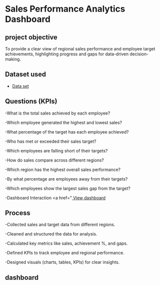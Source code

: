 # Sales Performance Analytics Dashboard
## project objective
To provide a clear view of regional sales performance and employee target achievements, highlighting progress and gaps for data-driven decision-making.

## Dataset used
- <a href="https://github.com/Tabish-Asad/Excel-dashboard/blob/main/Excel%20Dashboard.xlsm"> Data set </a>

## Questions (KPIs)
-What is the total sales achieved by each employee?

-Which employee generated the highest and lowest sales?

-What percentage of the target has each employee achieved? 

-Who has met or exceeded their sales target? 

-Which employees are falling short of their targets? 

-How do sales compare across different regions?

-Which region has the highest overall sales performance?

-By what percentage are employees away from their targets?

-Which employees show the largest sales gap from the target?

-Dashboard Interaction <a href="<a href="https://github.com/Tabish-Asad/Excel-dashboard/blob/main/Excel%20Dashboard.xlsm"> View dashboard </a>

## Process
-Collected sales and target data from different regions.

-Cleaned and structured the data for analysis.

-Calculated key metrics like sales, achievement %, and gaps.

-Defined KPIs to track employee and regional performance.

-Designed visuals (charts, tables, KPIs) for clear insights.

## dashboard


